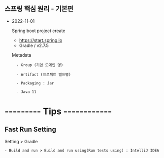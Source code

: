 ## 스프링 핵심 원리 - 기본편

* 2022-11-01

    Spring boot project create 
    - https://start.spring.io
    - Gradle / v2.7.5

    Metadata
	
        - Group (기업 도메인 명)
		
        - Artifact (프로젝트 빌드명)
		
		- Packaging : Jar

        - Java 11 

# --------- Tips ------------
## Fast Run Setting
Setting > Gradle

    - Build and run > Build and run using(Run tests using) : IntelliJ IDEA 
